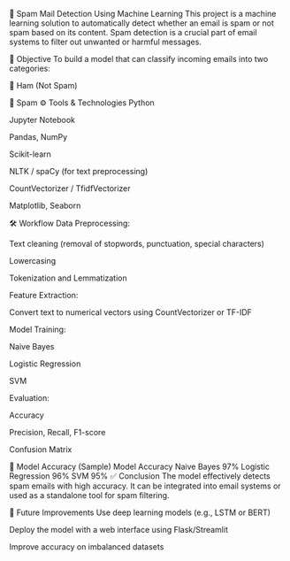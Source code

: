 📧 Spam Mail Detection Using Machine Learning
This project is a machine learning solution to automatically detect whether an email is spam or not spam based on its content. Spam detection is a crucial part of email systems to filter out unwanted or harmful messages.

🎯 Objective
To build a model that can classify incoming emails into two categories:

📩 Ham (Not Spam)

🚫 Spam
⚙️ Tools & Technologies
Python

Jupyter Notebook

Pandas, NumPy

Scikit-learn

NLTK / spaCy (for text preprocessing)

CountVectorizer / TfidfVectorizer

Matplotlib, Seaborn

🛠 Workflow
Data Preprocessing:

Text cleaning (removal of stopwords, punctuation, special characters)

Lowercasing

Tokenization and Lemmatization

Feature Extraction:

Convert text to numerical vectors using CountVectorizer or TF-IDF

Model Training:

Naive Bayes

Logistic Regression

SVM

Evaluation:

Accuracy

Precision, Recall, F1-score

Confusion Matrix

🧪 Model Accuracy (Sample)
Model	Accuracy
Naive Bayes	97%
Logistic Regression	96%
SVM	95%
✅ Conclusion
The model effectively detects spam emails with high accuracy. It can be integrated into email systems or used as a standalone tool for spam filtering.

📌 Future Improvements
Use deep learning models (e.g., LSTM or BERT)

Deploy the model with a web interface using Flask/Streamlit

Improve accuracy on imbalanced datasets
